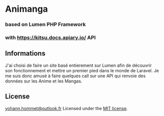 # Animanga
### based on Lumen PHP Framework
### with https://kitsu.docs.apiary.io/ API

## Informations

J'ai choisi de faire un site basé entierement sur Lumen afin de découvrir son fonctionnement et mettre un premier pied dans le monde de Laravel. Je me suis donc amusé à faire quelques call sur une API qui renvoie des données sur les Anime et les Mangas.


## License
yohann.hommet@outlook.fr
Licensed under the [MIT license](https://opensource.org/licenses/MIT).
